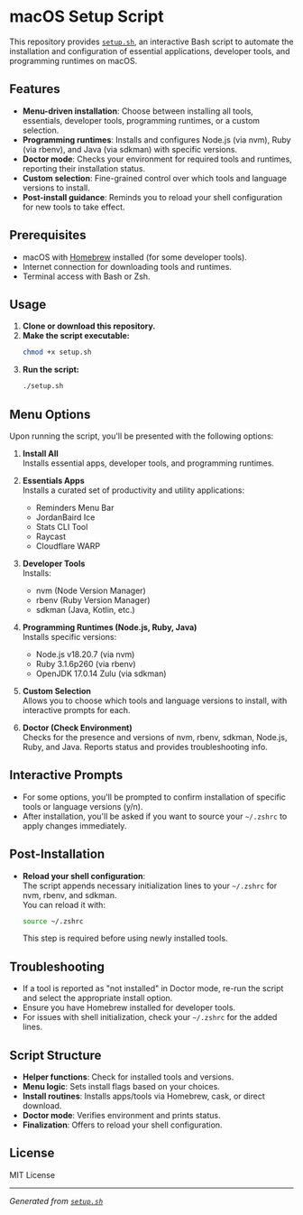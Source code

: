 # macOS Setup Script

This repository provides [`setup.sh`](setup.sh:1), an interactive Bash script to automate the installation and configuration of essential applications, developer tools, and programming runtimes on macOS.

## Features

- **Menu-driven installation**: Choose between installing all tools, essentials, developer tools, programming runtimes, or a custom selection.
- **Programming runtimes**: Installs and configures Node.js (via nvm), Ruby (via rbenv), and Java (via sdkman) with specific versions.
- **Doctor mode**: Checks your environment for required tools and runtimes, reporting their installation status.
- **Custom selection**: Fine-grained control over which tools and language versions to install.
- **Post-install guidance**: Reminds you to reload your shell configuration for new tools to take effect.

## Prerequisites

- macOS with [Homebrew](https://brew.sh/) installed (for some developer tools).
- Internet connection for downloading tools and runtimes.
- Terminal access with Bash or Zsh.

## Usage

1. **Clone or download this repository.**
2. **Make the script executable:**
   ```sh
   chmod +x setup.sh
   ```
3. **Run the script:**
   ```sh
   ./setup.sh
   ```

## Menu Options

Upon running the script, you'll be presented with the following options:

1. **Install All**  
   Installs essential apps, developer tools, and programming runtimes.

2. **Essentials Apps**  
   Installs a curated set of productivity and utility applications:
   - Reminders Menu Bar
   - JordanBaird Ice
   - Stats CLI Tool
   - Raycast
   - Cloudflare WARP

3. **Developer Tools**  
   Installs:
   - nvm (Node Version Manager)
   - rbenv (Ruby Version Manager)
   - sdkman (Java, Kotlin, etc.)

4. **Programming Runtimes (Node.js, Ruby, Java)**  
   Installs specific versions:
   - Node.js v18.20.7 (via nvm)
   - Ruby 3.1.6p260 (via rbenv)
   - OpenJDK 17.0.14 Zulu (via sdkman)

5. **Custom Selection**  
   Allows you to choose which tools and language versions to install, with interactive prompts for each.

6. **Doctor (Check Environment)**  
   Checks for the presence and versions of nvm, rbenv, sdkman, Node.js, Ruby, and Java. Reports status and provides troubleshooting info.

## Interactive Prompts

- For some options, you'll be prompted to confirm installation of specific tools or language versions (y/n).
- After installation, you'll be asked if you want to source your `~/.zshrc` to apply changes immediately.

## Post-Installation

- **Reload your shell configuration**:  
  The script appends necessary initialization lines to your `~/.zshrc` for nvm, rbenv, and sdkman.  
  You can reload it with:
  ```sh
  source ~/.zshrc
  ```
  This step is required before using newly installed tools.

## Troubleshooting

- If a tool is reported as "not installed" in Doctor mode, re-run the script and select the appropriate install option.
- Ensure you have Homebrew installed for developer tools.
- For issues with shell initialization, check your `~/.zshrc` for the added lines.

## Script Structure

- **Helper functions**: Check for installed tools and versions.
- **Menu logic**: Sets install flags based on your choices.
- **Install routines**: Installs apps/tools via Homebrew, cask, or direct download.
- **Doctor mode**: Verifies environment and prints status.
- **Finalization**: Offers to reload your shell configuration.

## License

MIT License

---

*Generated from [`setup.sh`](setup.sh:1)*